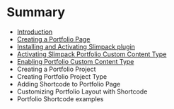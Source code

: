 # Summary

* [Introduction](README.md)
* [Creating a Portfolio Page](creating-a-portfolio-page.md)
* [Installing and Activating Slimpack plugin](installing-and-activating-slimpack-plugin.md)
* [Activating Slimpack Portfolio Custom Content Type](activating-slimpack-portfolio-custom-content-type.md)
* [Enabling Portfolio Custom Content Type](enabling-portfolio-custom-content-type.md)
* Creating a Portfolio Project
* Creating Portfolio Project Type
* Adding Shortcode to Portfolio Page
* Customizing Portfolio Layout with Shortcode
* Portfolio Shortcode examples

